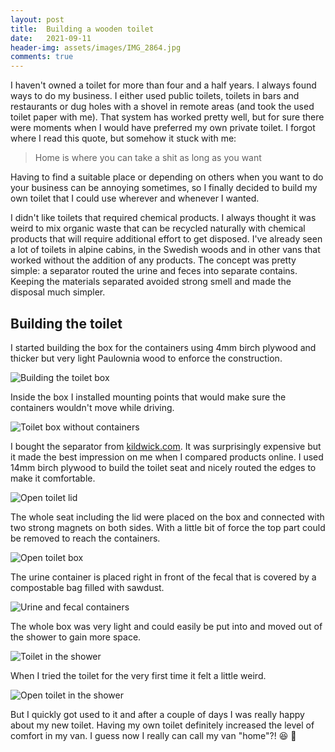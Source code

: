 ```yaml
---
layout: post
title:  Building a wooden toilet
date:   2021-09-11
header-img: assets/images/IMG_2864.jpg
comments: true
---
```


I haven't owned a toilet for more than four and a half years. I always found ways to do my business. I either used public toilets, toilets in bars and restaurants or dug holes with a shovel in remote areas (and took the used toilet paper with me). That system has worked pretty well, but for sure there were moments when I would have preferred my own private toilet. I forgot where I read this quote, but somehow it stuck with me:

> Home is where you can take a shit as long as you want

Having to find a suitable place or depending on others when you want to do your business can be annoying sometimes, so I finally decided to build my own toilet that I could use wherever and whenever I wanted.

I didn't like toilets that required chemical products. I always thought it was weird to mix organic waste that can be recycled naturally with chemical products that will require additional effort to get disposed. I've already seen a lot of toilets in alpine cabins, in the Swedish woods and in other vans that worked without the addition of any products. The concept was pretty simple: a separator routed the urine and feces into separate contains. Keeping the materials separated avoided strong smell and made the disposal much simpler.

## Building the toilet

I started building the box for the containers using 4mm birch plywood and thicker but very light Paulownia wood to enforce the construction.

![Building the toilet box](/assets/images/IMG_2813.jpg)

Inside the box I installed mounting points that would make sure the containers wouldn't move while driving.

![Toilet box without containers](/assets/images/IMG_2854.jpg)

I bought the separator from [kildwick.com](https://www.kildwick.com/). It was surprisingly expensive but it made the best impression on me when I compared products online. I used 14mm birch plywood to build the toilet seat and nicely routed the edges to make it comfortable.

![Open toilet lid](/assets/images/IMG_2859.jpg)

The whole seat including the lid were placed on the box and connected with two strong magnets on both sides. With a little bit of force the top part could be removed to reach the containers.

![Open toilet box](/assets/images/IMG_2860.jpg)

The urine container is placed right in front of the fecal that is covered by a compostable bag filled with sawdust.

![Urine and fecal containers](/assets/images/IMG_2862.jpg)

The whole box was very light and could easily be put into and moved out of the shower to gain more space.

![Toilet in the shower](/assets/images/IMG_2863.jpg)

When I tried the toilet for the very first time it felt a little weird. 

![Open toilet in the shower](/assets/images/IMG_2864.jpg)

But I quickly got used to it and after a couple of days I was really happy about my new toilet. Having my own toilet definitely increased the level of comfort in my van. I guess now I really can call my van "home"?! :laughing: :hankey: